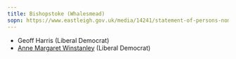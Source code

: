```yaml
---
title: Bishopstoke (Whalesmead)
sopn: https://www.eastleigh.gov.uk/media/14241/statement-of-persons-nominated-parish.pdf
---
```


- Geoff Harris (Liberal Democrat)
- [Anne Margaret Winstanley](https://whocanivotefor.co.uk/person/16528/anne-margaret-winstanley) (Liberal Democrat)
